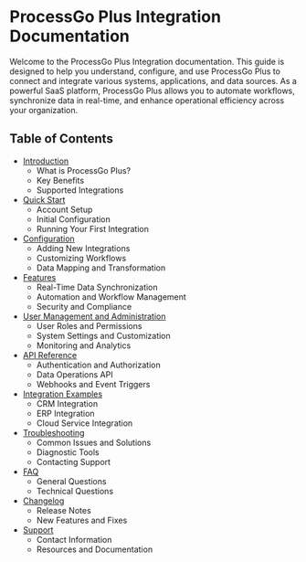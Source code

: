 # ProcessGo Plus Integration Documentation

Welcome to the ProcessGo Plus Integration documentation. This guide is designed to help you understand, configure, and use ProcessGo Plus to connect and integrate various systems, applications, and data sources. As a powerful SaaS platform, ProcessGo Plus allows you to automate workflows, synchronize data in real-time, and enhance operational efficiency across your organization.

## Table of Contents

- [Introduction](#introduction)
  - What is ProcessGo Plus?
  - Key Benefits
  - Supported Integrations
- [Quick Start](quick-start.md)
  - Account Setup
  - Initial Configuration
  - Running Your First Integration
- [Configuration](configuration.md)
  - Adding New Integrations
  - Customizing Workflows
  - Data Mapping and Transformation
- [Features](features.md)
  - Real-Time Data Synchronization
  - Automation and Workflow Management
  - Security and Compliance
- [User Management and Administration](administration.md)
  - User Roles and Permissions
  - System Settings and Customization
  - Monitoring and Analytics
- [API Reference](api-reference.md)
  - Authentication and Authorization
  - Data Operations API
  - Webhooks and Event Triggers
- [Integration Examples](integration-examples.md)
  - CRM Integration
  - ERP Integration
  - Cloud Service Integration
- [Troubleshooting](troubleshooting.md)
  - Common Issues and Solutions
  - Diagnostic Tools
  - Contacting Support
- [FAQ](faq.md)
  - General Questions
  - Technical Questions
- [Changelog](changelog.md)
  - Release Notes
  - New Features and Fixes
- [Support](support.md)
  - Contact Information
  - Resources and Documentation